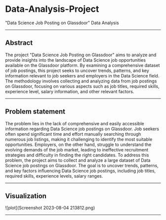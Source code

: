 # Data-Analysis-Project
"Data Science Job Posting on Glassdoor" Data Analysis

-----------------------------------------------------------------------------------------------------------------------------------------------------

<h2>Abstract</h2>

The project "Data Science Job Posting on Glassdoor" aims to analyze and provide insights into the landscape of Data Science job opportunities available
on the Glassdoor platform.
By examining a comprehensive dataset of job postings, this project seeks to uncover trends, patterns, and key information relevant to job seekers 
and employers in the Data Science field.
The methodology involves collecting and analyzing data from job postings on Glassdoor, focusing on various aspects such as job titles, required skills, 
experience level, salary information, and other relevant factors. 

-----------------------------------------------------------------------------------------------------------------------------------------------------

<h2>Problem statement</h2>

The problem lies in the lack of comprehensive and easily accessible information regarding Data Science job postings on Glassdoor. Job seekers often spend 
significant time and effort manually searching through numerous job listings, making it challenging to identify the most suitable opportunities.
Employers, on the other hand, struggle to understand the evolving demands of the job market, leading to ineffective recruitment strategies and difficulty 
in finding the right candidates.
To address this problem, the project aims to collect and analyze a large dataset of Data Science job postings on Glassdoor. The goal is to uncover trends,
patterns, and key factors influencing Data Science job postings, including job titles, required skills, experience levels, salary ranges.

-----------------------------------------------------------------------------------------------------------------------------------------------------

<h2>Visualization</h2>
   
  ![plot](Screenshot 2023-08-04 213812.png)

  -------------------------------------------------------------------------------------------------------------------------------
  

